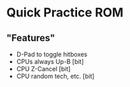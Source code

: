 # Quick Practice ROM
## "Features"
* D-Pad to toggle hitboxes
* CPUs always Up-B [bit]
* CPU Z-Cancel [bit]
* CPU random tech, etc. [bit]
